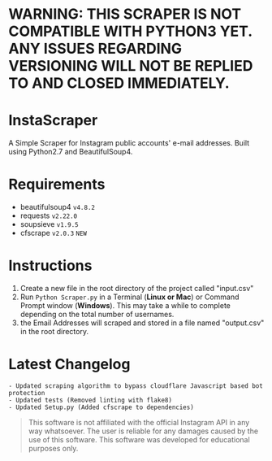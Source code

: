 # WARNING: THIS SCRAPER IS NOT COMPATIBLE WITH PYTHON3 YET. ANY ISSUES REGARDING VERSIONING WILL NOT BE REPLIED TO AND CLOSED IMMEDIATELY. 
# InstaScraper
A Simple Scraper for Instagram public accounts' e-mail addresses. Built using Python2.7 and BeautifulSoup4.
# Requirements
* beautifulsoup4 ``` v4.8.2 ```
* requests ``` v2.22.0 ```
* soupsieve ``` v1.9.5 ```
* cfscrape ``` v2.0.3 ``` ``` NEW ```
# Instructions
1. Create a new file in the root directory of the project called "input.csv"
2. Run ``` Python Scraper.py ``` in a Terminal (**Linux or Mac**) or Command Prompt window (**Windows**). This may take a while to complete depending on the total number of usernames.
3. the Email Addresses will scraped and stored in a file named "output.csv" in the root directory.

# Latest Changelog
``` 
- Updated scraping algorithm to bypass cloudflare Javascript based bot protection
- Updated tests (Removed linting with flake8)
- Updated Setup.py (Added cfscrape to dependencies)
```
> This software is not affiliated with the official Instagram API in any way whatsoever. The user is reliable for any damages caused by the use of this software. This software was developed for educational purposes only.
